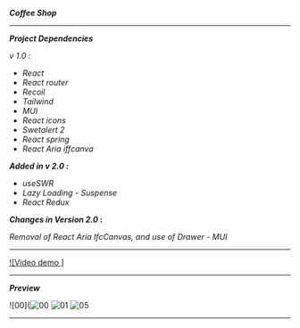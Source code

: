 **_Coffee Shop_**

---

**_Project Dependencies_**

_v 1.0 :_

- _React_
- _React router_
- _Recoil_
- _Tailwind_
- _MUI_
- _React icons_
- _Swetalert 2_
- _React spring_
- _React Aria iffcanva_

**_Added in v 2.0 :_**

- _useSWR_
- _Lazy Loading - Suspense_
- _React Redux_

**_Changes in Version 2.0_ :**

_Removal of React Aria IfcCanvas, and use of Drawer - MUI_

---

[![Video demo ]](https://github.com/immohammadrezatavakkoli/coffeeshop/assets/100797809/487d078b-175f-4ce1-bfde-ec090de69ea7)

---

**_Preview_**

![00](![00](https://github.com/immohammadrezatavakkoli/coffeeshop/assets/100797809/48ca8c09-cd3e-420a-a52d-f31ed20c51d1)
![01](https://github.com/immohammadrezatavakkoli/coffeeshop/assets/100797809/5a603fd1-5348-43b3-a682-e9d918b1a85d)
![05](https://github.com/rzvkoli/coffeeshop/assets/100797809/7a3529f6-38fb-4c82-979a-6f03b4d08072)

---
